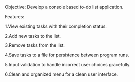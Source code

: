 Objective:
Develop a console based to-do list application.

Features:

1.View existing tasks with their completion status.

2.Add new tasks to the list.

3.Remove tasks from the list.

4.Save tasks to a file for persistence between program runs.

5.Input validation to handle incorrect user choices gracefully.

6.Clean and organized menu for a clean user interface.
